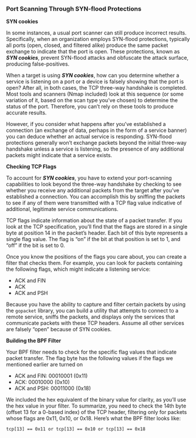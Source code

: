 ### Port Scanning Through SYN-flood Protections

**SYN cookies**

In some instances, a usual port scanner can still produce incorrect results. Specifically, when an organization employs SYN-flood protections, typically all ports (open, closed, and filtered alike) produce the same packet exchange to indicate that the port is open. These protections, known as ***SYN cookies***, prevent SYN-flood attacks and obfuscate the attack surface, producing false-positives.

When a target is using ***SYN cookies***, how can you determine whether a service is listening on a port or a device is falsely showing that the port is open? After all, in both cases, the TCP three-way handshake is completed. Most tools and scanners (Nmap included) look at this sequence (or some variation of it, based on the scan type you’ve chosen) to determine the status of the port. Therefore, you can’t rely on these tools to produce accurate results.

However, if you consider what happens after you’ve established a connection (an exchange of data, perhaps in the form of a service banner) you can deduce whether an actual service is responding. SYN-flood protections generally won’t exchange packets beyond the initial three-way handshake unless a service is listening, so the presence of any additional packets might indicate that a service exists.

**Checking TCP Flags**

To account for ***SYN cookies***, you have to extend your port-scanning capabilities to look beyond the three-way handshake by checking to see whether you receive any additional packets from the target after you’ve established a connection. You can accomplish this by sniffing the packets to see if any of them were transmitted with a TCP flag value indicative of additional, legitimate service communications.

TCP flags indicate information about the state of a packet transfer. If you look at the TCP specification, you’ll find that the flags are stored in a single byte at position 14 in the packet’s header. Each bit of this byte represents a single flag value. The flag is “on” if the bit at that position is set to 1, and “off” if the bit is set to 0.

Once you know the positions of the flags you care about, you can create a filter that checks them. For example, you can look for packets containing the following flags, which might indicate a listening service:

- ACK and FIN
- ACK
- ACK and PSH

Because you have the ability to capture and filter certain packets by using the `gopacket` library, you can build a utility that attempts to connect to a remote service, sniffs the packets, and displays only the services that communicate packets with these TCP headers. Assume all other services are falsely “open” because of SYN cookies.

**Building the BPF Filter**

Your BPF filter needs to check for the specific flag values that indicate packet transfer. The flag byte has the following values if the flags we mentioned earlier are turned on

- ACK and FIN: 00010001 (0x11)
- ACK: 00010000 (0x10)
- ACK and PSH: 00011000 (0x18)

We included the hex equivalent of the binary value for clarity, as you’ll use the hex value in your filter. To summarize, you need to check the 14th byte (offset 13 for a 0-based index) of the TCP header, filtering only for packets whose flags are 0x11, 0x10, or 0x18. Here’s what the BPF filter looks like:

~~~
tcp[13] == 0x11 or tcp[13] == 0x10 or tcp[13] == 0x18
~~~
